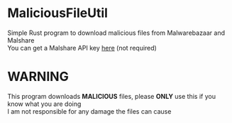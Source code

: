 # MaliciousFileUtil
Simple Rust program to download malicious files from Malwarebazaar and Malshare\
You can get a Malshare API key [here](https://malshare.com/register.php) (not required)
# WARNING
This program downloads **MALICIOUS** files, please **ONLY** use this if you know what you are doing\
I am not responsible for any damage the files can cause

